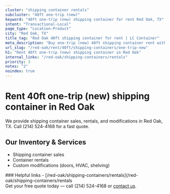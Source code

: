 ```yaml
---
cluster: "shipping container rentals"
subcluster: "40ft one-trip (new)"
keyword: "40ft one-trip (new) shipping container for rent Red Oak, TX"
intent: "Transactional-Local"
page_type: "Location-Product"
city: "Red Oak, TX"
title_tag: "Red Oak 40ft shipping container for rent | LC Container"
meta_description: "Buy one-trip (new) 40ft shipping container rent with local delivery in Red Oak, TX. LC Container — local Since 2003. Request a fast quote today."
url_slug: "/red-oak/rent/40ft/shipping-containers/one-trip-new"
h1: "Rent 40ft one-trip (new) shipping container in Red Oak"
internal_links: "/red-oak/shipping-containers/rentals"
priority: 3
notes: "2"
noindex: true
---
```


# Rent 40ft one-trip (new) shipping container in Red Oak

We provide shipping container sales, rentals, and modifications in Red Oak, TX. Call (214) 524-4168 for a fast quote.

## Our Inventory & Services
- Shipping container sales
- Container rentals
- Custom modifications (doors, HVAC, shelving)

<div data-section="internal-links">
### Helpful links
- [/red-oak/shipping-containers/rentals](/red-oak/shipping-containers/rentals
</div>

<div data-section="cta">
Get your free quote today — call (214) 524-4168 or <a href="/contact">contact us</a>.
</div>

<script type="application/ld+json">{"@context":"https://schema.org","@type":"FAQPage","mainEntity":[{"@type":"Question","name":"How much does delivery cost in Red Oak, TX?","acceptedAnswer":{"@type":"Answer","text":"Delivery costs vary by distance and container size. Most deliveries in Red Oak, TX range from $150-$300. Call (214) 524-4168 for an exact quote based on your specific location."}},{"@type":"Question","name":"Do you offer financing or payment plans?","acceptedAnswer":{"@type":"Answer","text":"We accept major credit cards, checks, and can discuss commercial terms for bulk purchases. Call (214) 524-4168 to discuss options."}},{"@type":"Question","name":"Can you customize containers in Red Oak, TX?","acceptedAnswer":{"@type":"Answer","text":"Yes — we perform modifications like doors, HVAC, insulation, and shelving. Request a custom quote at (214) 524-4168 or via our contact form."}}]}</script>
